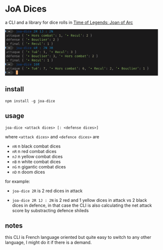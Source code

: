 # JoA Dices

a CLI and a library for dice rolls in [Time of Legends: Joan of Arc](https://www.mythicgames.net/en/time-of-legends-joan-of-arc/)

![screenshot](./doc/screenshot.png)

## install

```
npm install -g joa-dice
```

## usage

```
joa-dice <attack dices> [: <defense dices>]
```

where `<attack dices>` and `<defence dices>` are
- `nN` n black combat dices
- `nR` n red combat dices
- `nJ` n yellow combat dices
- `nB` n white combat dices
- `nG` n gigantic combat dices
- `nD` n doom dices

for example:

- `joa-dice 2R` is 2 red dices in attack

- `joa-dice 2R 1J : 2N` is 2 red and 1 yellow dices in attack vs 2 black dices in defence, in that case the CLI is also calculating the net attack score by substracting defence shileds

## notes

this CLI is French language oriented but quite easy to switch to any other language, I might do it if there is a demand.
